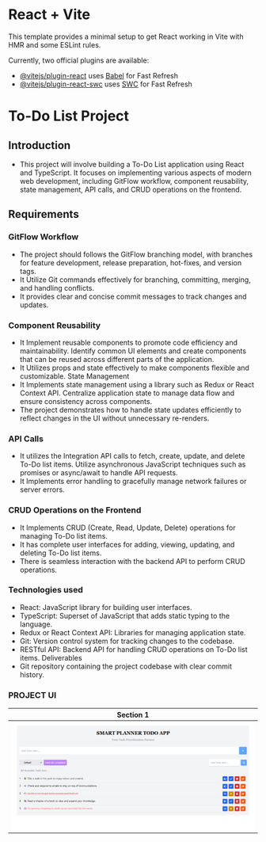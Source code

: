 # React + Vite

This template provides a minimal setup to get React working in Vite with HMR and some ESLint rules.

Currently, two official plugins are available:

- [@vitejs/plugin-react](https://github.com/vitejs/vite-plugin-react/blob/main/packages/plugin-react/README.md) uses [Babel](https://babeljs.io/) for Fast Refresh
- [@vitejs/plugin-react-swc](https://github.com/vitejs/vite-plugin-react-swc) uses [SWC](https://swc.rs/) for Fast Refresh

# To-Do List Project

## Introduction

- This project will involve building a To-Do List application using React and TypeScript. It focuses on implementing various aspects of modern web development, including GitFlow workflow, component reusability, state
  management, API calls, and CRUD operations on the frontend.

## Requirements

### GitFlow Workflow

- The project should follows the GitFlow branching model, with branches for feature
  development, release preparation, hot-fixes, and version tags.
- It Utilize Git commands effectively for branching, committing, merging, and handling
  conflicts.
- It provides clear and concise commit messages to track changes and updates.

### Component Reusability

- It Implement reusable components to promote code efficiency and maintainability.
  Identify common UI elements and create components that can be reused across
  different parts of the application.
- It Utilizes props and state effectively to make components flexible and customizable.
  State Management
- It Implements state management using a library such as Redux or React Context API.
  Centralize application state to manage data flow and ensure consistency across
  components.
- The project demonstrates how to handle state updates efficiently to reflect changes in the UI without unnecessary
  re-renders.

### API Calls

- It utilizes the Integration API calls to fetch, create, update, and delete To-Do list items.
  Utilize asynchronous JavaScript techniques such as promises or async/await to handle
  API requests.
- It Implements error handling to gracefully manage network failures or server errors.

### CRUD Operations on the Frontend

- It Implements CRUD (Create, Read, Update, Delete) operations for managing To-Do list
  items.
- It has complete user interfaces for adding, viewing, updating, and deleting To-Do list items.
- There is seamless interaction with the backend API to perform CRUD operations.

### Technologies used

- React: JavaScript library for building user interfaces.
- TypeScript: Superset of JavaScript that adds static typing to the language.
- Redux or React Context API: Libraries for managing application state.
- Git: Version control system for tracking changes to the codebase.
- RESTful API: Backend API for handling CRUD operations on To-Do list items.
  Deliverables
- Git repository containing the project codebase with clear commit history.

### PROJECT UI

| Section 1                   |
| --------------------------- |
| ![plot](./designs/img1.png) |
